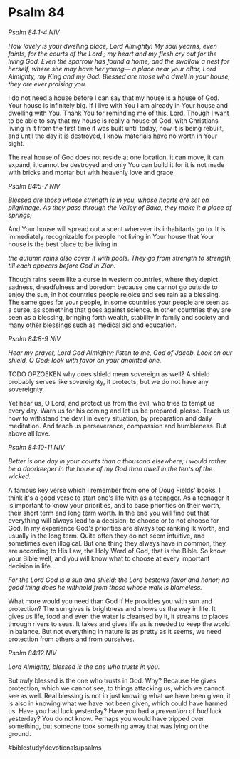 # Psalm 84
*Psalm 84:1-4 NIV*

*How lovely is your dwelling place, Lord Almighty! My soul yearns, even faints, for the courts of the Lord ; my heart and my flesh cry out for the living God. Even the sparrow has found a home, and the swallow a nest for herself, where she may have her young— a place near your altar, Lord Almighty, my King and my God. Blessed are those who dwell in your house; they are ever praising you.*

I do not need a house before I can say that my house is a house of God. Your house is infinitely big. If I live with You I am already in Your house and dwelling with You.
Thank You for reminding me of this, Lord. Though I want to be able to say that my house is really a house of God, with Christians living in it from the first time it was built until today, now it is being rebuilt, and until the day it is destroyed, I know materials have no worth in Your sight.

The real house of God does not reside at one location, it can move, it can expand, it cannot be destroyed and only You can build it for it is not made with bricks and mortar but with heavenly love and grace.

*Psalm 84:5-7 NIV*

*Blessed are those whose strength is in you, whose hearts are set on pilgrimage. As they pass through the Valley of Baka, they make it a place of springs;*

And Your house will spread out a scent wherever its inhabitants go to. It is immediately recognizable for people not living in Your house that Your house is the best place to be living in.

*the autumn rains also cover it with pools. They go from strength to strength, till each appears before God in Zion.*

Though rains seem like a curse in western countries, where they depict sadness, dreadfulness and boredom because one cannot go outside to enjoy the sun, in hot countries people rejoice and see rain as a blessing.
The same goes for your people, in some countries your people are seen as a curse, as something that goes against science. In other countries they are seen as a blessing, bringing forth wealth, stability in family and society and many other blessings such as medical aid and education.

*Psalm 84:8-9 NIV*

*Hear my prayer, Lord God Almighty; listen to me, God of Jacob. Look on our shield, O God; look with favor on your anointed one.*

TODO OPZOEKEN why does shield mean sovereign as well? A shield probably serves like sovereignty, it protects, but we do not have any sovereignty.

Yet hear us, O Lord, and protect us from the evil, who tries to tempt us every day. Warn us for his coming and let us be prepared, please. Teach us how to withstand the devil in every situation, by preparation and daily meditation.
And teach us perseverance, compassion and humbleness. But above all love.

*Psalm 84:10-11 NIV*

*Better is one day in your courts than a thousand elsewhere; I would rather be a doorkeeper in the house of my God than dwell in the tents of the wicked.*

A famous key verse which I remember from one of Doug Fields' books. I think it's a good verse to start one's life with as a teenager.
As a teenager it is important to know your priorities, and to base priorities on their worth, their short term and long term worth.
In the end you will find out that everything will always lead to a decision, to choose or to not choose for God.
In my experience God's priorities are always top ranking ik worth, and usually in the long term. Quite often they do not seem intuitive, and sometimes even illogical. But one thing they always have in common, they are according to His Law, the Holy Word of God, that is the Bible.
So know your Bible well, and you will know what to choose at every important decision in life.

*For the Lord God is a sun and shield; the Lord bestows favor and honor; no good thing does he withhold from those whose walk is blameless.*

What more would you need than God if He provides you with sun and protection?
The sun gives is brightness and shows us the way in life. It gives us life, food and even the water is cleansed by it, it streams to places through rivers to seas. It takes and gives life as is needed to keep the world in balance.
But not everything in nature is as pretty as it seems, we need protection from others and from ourselves.

*Psalm 84:12 NIV*

*Lord Almighty, blessed is the one who trusts in you.*

But *truly* blessed is the one who trusts in God. Why? Because He gives protection, which we cannot see, to things attacking us, which we cannot see as well. 
Real blessing is not in just knowing what we have been given, it is also in knowing what we have not been given, which could have harmed us.
Have you had luck yesterday? Have you had a *prevention* of *bad* luck yesterday? You do not know. Perhaps you would have tripped over something, but someone took something away that was lying on the ground. 

#biblestudy/devotionals/psalms